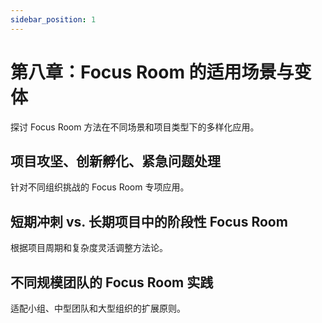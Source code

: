 ```yaml
---
sidebar_position: 1
---
```


# 第八章：Focus Room 的适用场景与变体

探讨 Focus Room 方法在不同场景和项目类型下的多样化应用。

## 项目攻坚、创新孵化、紧急问题处理

针对不同组织挑战的 Focus Room 专项应用。

## 短期冲刺 vs. 长期项目中的阶段性 Focus Room

根据项目周期和复杂度灵活调整方法论。

## 不同规模团队的 Focus Room 实践

适配小组、中型团队和大型组织的扩展原则。 